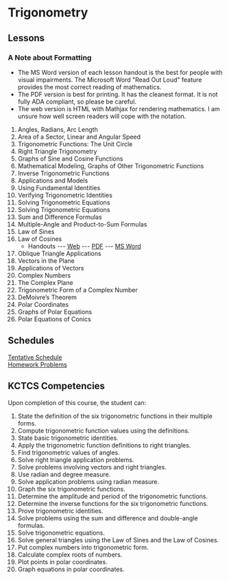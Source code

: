 # Trigonometry

## Lessons

### A Note about Formatting
*  The MS Word version of each lesson handout is the best for people with visual impairments.
   The Microsoft Word "Read Out Loud" feature provides the most correct reading of mathematics.
*  The PDF version is best for printing. It has the cleanest format.
   It is not fully ADA compliant, so please be careful.
*  The web version is HTML with Mathjax for rendering mathematics.
   I am unsure how well screen readers will cope with the notation.

1. Angles, Radians, Arc Length
2. Area of a Sector, Linear and Angular Speed
3. Trigonometric Functions: The Unit Circle
4. Right Triangle Trigonometry
5. Graphs of Sine and Cosine Functions
6. Mathematical Modeling, Graphs of Other Trigonometric Functions
7. Inverse Trigonometric Functions
8. Applications and Models
9. Using Fundamental Identities
10. Verifying Trigonometric Identities
11. Solving Trigonometric Equations
12. Solving Trigonometric Equations
13. Sum and Difference Formulas
14. Multiple-Angle and Product-to-Sum Formulas
15. Law of Sines
16. Law of Cosines
    * Handouts --- [Web](MAT155-16-Law_of_Cosines.html) --- [PDF](MAT155-16-Law_of_Cosines.pdf) --- [MS Word](MAT155-16-Law_of_Cosines.docx)
17. Oblique Triangle Applications
18. Vectors in the Plane
19. Applications of Vectors
20. Complex Numbers
21. The Complex Plane
22. Trigonometric Form of a Complex Number
23. DeMoivre’s Theorem
24. Polar Coordinates
25. Graphs of Polar Equations
26. Polar Equations of Conics

## Schedules
[Tentative Schedule](Trig16Week.md)   
[Homework Problems](TrigHomework.md)

## KCTCS Competencies
Upon completion of this course, the student can:
1. State the definition of the six trigonometric functions in their multiple forms.
2. Compute trigonometric function values using the definitions.
3. State basic trigonometric identities.
4. Apply the trigonometric function definitions to right triangles.
5. Find trigonometric values of angles.
6. Solve right triangle application problems.
7. Solve problems involving vectors and right triangles.
8. Use radian and degree measure.
9. Solve application problems using radian measure.
10. Graph the six trigonometric functions.
11. Determine the amplitude and period of the trigonometric functions.
12. Determine the inverse functions for the six trigonometric functions.
13. Prove trigonometric identities.
14. Solve problems using the sum and difference and double-angle formulas.
15. Solve trigonometric equations.
16. Solve general triangles using the Law of Sines and the Law of Cosines.
17. Put complex numbers into trigonometric form.
18. Calculate complex roots of numbers.
19. Plot points in polar coordinates.
20. Graph equations in polar coordinates.
